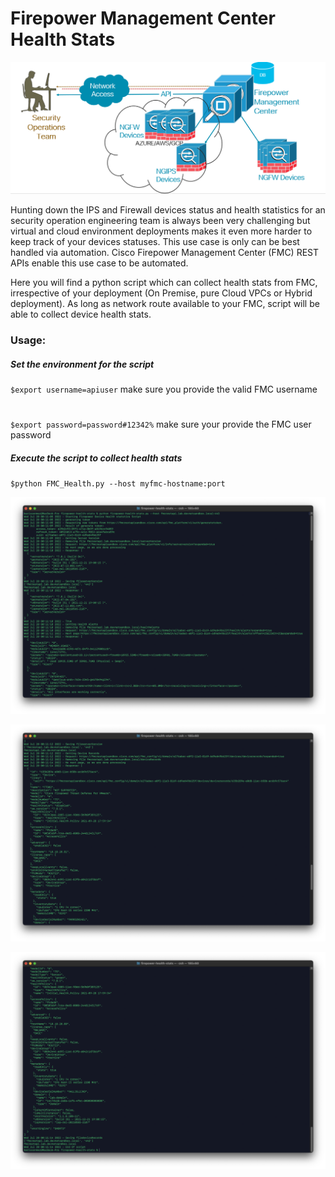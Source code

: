 # Firepower Management Center Health Stats

![](usecase.png)

Hunting down the IPS and Firewall devices status and health statistics for an security operation engineering team is always been very challenging but virtual and cloud environment deployments makes it even more harder to keep track of your devices statuses. This use case is only can be best handled via automation. 
Cisco Firepower Management Center (FMC) REST APIs enable this use case to be automated. 

Here you will find a python script which can collect health stats from FMC, irrespective of your deployment (On Premise, pure Cloud VPCs or Hybrid deployment). 
As long as network route available to your FMC, script will be able to collect device health stats.

### Usage:
##### Set the environment for the script 
`$export username=apiuser` make sure you provide the valid FMC username 
#
`$export password=password#12342%` make sure your provide the FMC user password
##### Execute the script to collect health stats
`$python FMC_Health.py --host myfmc-hostname:port`

![sample_output_1](./example/sample-output-1.png)

![sample_output_2](./example/sample-output-2.png)

![sample_output_3](./example/sample-output-3.png)